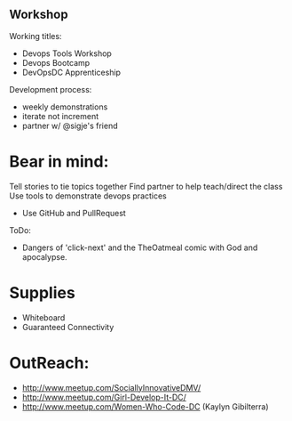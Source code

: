 Workshop
--------

Working titles:
- Devops Tools Workshop
- Devops Bootcamp
- DevOpsDC Apprenticeship

Development process:
- weekly demonstrations
- iterate not increment
- partner w/ @sigje's friend

Bear in mind:
=============

Tell stories to tie topics together
Find partner to help teach/direct the class
Use tools to demonstrate devops practices
- Use GitHub and PullRequest

ToDo:
- Dangers of 'click-next' and the TheOatmeal comic with God and apocalypse. 


Supplies
========
- Whiteboard
- Guaranteed Connectivity


OutReach:
=========

- http://www.meetup.com/SociallyInnovativeDMV/
- http://www.meetup.com/Girl-Develop-It-DC/
- http://www.meetup.com/Women-Who-Code-DC (Kaylyn Gibilterra)
